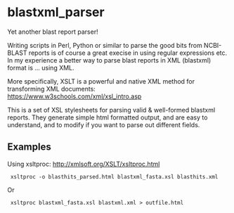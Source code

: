 # blastxml_parser

Yet another blast report parser!

Writing scripts in Perl, Python or similar to parse the good bits from NCBI-BLAST reports is of course a great execise in using regular expressions etc. In my experience a better way to parse blast reports in XML (blastxml) format is ... using XML.

More specifically, XSLT is a powerful and native XML method for transforming XML documents:
https://www.w3schools.com/xml/xsl_intro.asp 

This is a set of XSL stylesheets for parsing valid & well-formed blastxml reports. They generate simple html formatted output, and are easy to understand, and to modify if you want to parse out different fields.

## Examples

Using xsltproc:
http://xmlsoft.org/XSLT/xsltproc.html

     xsltproc -o blasthits_parsed.html blastxml_fasta.xsl blasthits.xml
Or

     xsltproc blastxml_fasta.xsl blastxml.xml > outfile.html

